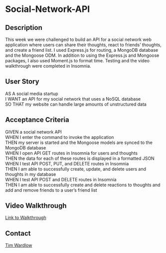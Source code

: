 # Social-Network-API

## Description

 This week we were challenged to build an API for a social network web application where users can share their thoughts, react to friends’ thoughts, and create a friend list. I used Express.js for routing, a MongoDB database and the Mongoose ODM. In addition to using the Express.js and Mongoose packages, I also used Moment.js to format time. Testing and the video walkthrough were completed in Insomnia.

## User Story

AS A social media startup  
I WANT an API for my social network that uses a NoSQL database  
SO THAT my website can handle large amounts of unstructured data  

## Acceptance Criteria

GIVEN a social network API  
WHEN I enter the command to invoke the application  
THEN my server is started and the Mongoose models are synced to the MongoDB database  
WHEN I open API GET routes in Insomnia for users and thoughts  
THEN the data for each of these routes is displayed in a formatted JSON  
WHEN I test API POST, PUT, and DELETE routes in Insomnia  
THEN I am able to successfully create, update, and delete users and thoughts in my database  
WHEN I test API POST and DELETE routes in Insomnia  
THEN I am able to successfully create and delete reactions to thoughts and add and remove friends to a user’s friend list  
 

## Video Walkthrough

[Link to Walkthrough](https://drive.google.com/file/d/1cUfP20C8CqRj0MSpHH7M7AQQeP-COCJb/view?usp=sharing)


## Contact
[Tim Wardlow](http://github.com/timothy-wardlow)